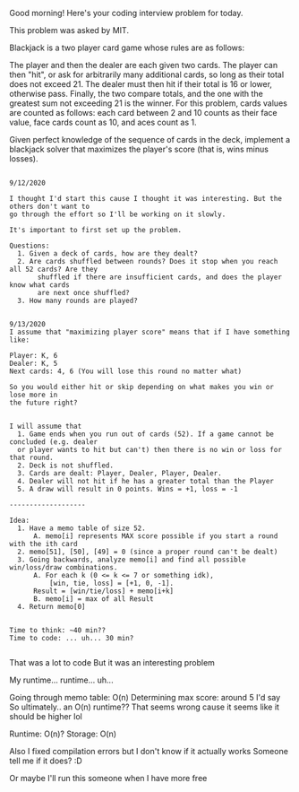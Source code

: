 Good morning! Here's your coding interview problem for today.

This problem was asked by MIT.

Blackjack is a two player card game whose rules are as follows:

The player and then the dealer are each given two cards.
The player can then "hit", or ask for arbitrarily many additional cards, so long as their total does not exceed 21.
The dealer must then hit if their total is 16 or lower, otherwise pass.
Finally, the two compare totals, and the one with the greatest sum not exceeding 21 is the winner.
For this problem, cards values are counted as follows: each card between 2 and 10 counts as their face value, face cards count as 10, and aces count as 1.

Given perfect knowledge of the sequence of cards in the deck, implement a blackjack solver that maximizes the player's score (that is, wins minus losses).

~~~~~~~~~~~~~~~~~~~~~~~~~~~~~~~~~~~~~~~~~~~~

9/12/2020

I thought I'd start this cause I thought it was interesting. But the others don't want to
go through the effort so I'll be working on it slowly.

It's important to first set up the problem.

Questions:
  1. Given a deck of cards, how are they dealt?
  2. Are cards shuffled between rounds? Does it stop when you reach all 52 cards? Are they
       shuffled if there are insufficient cards, and does the player know what cards
       are next once shuffled?
  3. How many rounds are played?


9/13/2020
I assume that "maximizing player score" means that if I have something like:

Player: K, 6
Dealer: K, 5
Next cards: 4, 6 (You will lose this round no matter what)

So you would either hit or skip depending on what makes you win or lose more in
the future right?


I will assume that
  1. Game ends when you run out of cards (52). If a game cannot be concluded (e.g. dealer
  or player wants to hit but can't) then there is no win or loss for that round.
  2. Deck is not shuffled.
  3. Cards are dealt: Player, Dealer, Player, Dealer.
  4. Dealer will not hit if he has a greater total than the Player
  5. A draw will result in 0 points. Wins = +1, loss = -1

-------------------

Idea:
  1. Have a memo table of size 52.
      A. memo[i] represents MAX score possible if you start a round with the ith card
  2. memo[51], [50], [49] = 0 (since a proper round can't be dealt)
  3. Going backwards, analyze memo[i] and find all possible win/loss/draw combinations.
      A. For each k (0 <= k <= 7 or something idk),
          [win, tie, loss] = [+1, 0, -1].
	  Result = [win/tie/loss] + memo[i+k]
      B. memo[i] = max of all Result
  4. Return memo[0]


Time to think: ~40 min??
Time to code: ... uh... 30 min?


~~~~~~~~~~~~~~~~~~~~~~~~~~~~~~~~~~~~~~~~~~~~

That was a lot to code
But it was an interesting problem

My runtime... runtime... uh...

Going through memo table: O(n)
Determining max score: around 5 I'd say
So ultimately.. an O(n) runtime??
That seems wrong cause it seems like it should be higher lol

Runtime: O(n)?
Storage: O(n)

Also I fixed compilation errors but I don't know if it actually works
Someone tell me if it does? :D

Or maybe I'll run this someone when I have more free